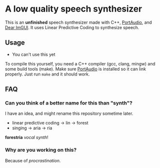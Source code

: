 # A low quality speech synthesizer

This is an **unfinished** speech synthesizer made with C\+\+, [PortAudio](https://www.portaudio.com/), and [Dear ImGUI](https://www.dearimgui.com/). It uses Linear Predictive Coding to synthesize speech.

## Usage

- You can't use this yet

To compile this yourself, you need a C++ compiler (gcc, clang, mingw) and some build tools (make). Make sure [PortAudio](https://www.portaudio.com/) is installed so it can link properly. Just run `make` and it should work.

## FAQ

### Can you think of a better name for this than "synth"?

I have an idea, and might rename this repository sometime later.

- linear predictive coding &rarr; lin &rarr; forest
- singing &rarr; aria &rarr; ria

**forestria** *vocal synth*!

### Why are you working on this?

Because of *procrastination*.

